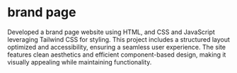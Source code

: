 # brand page

Developed a brand page website using HTML, and CSS and JavaScript leveraging Tailwind CSS for styling. This project 
includes a structured layout optimized and accessibility, ensuring a seamless user experience. The site features 
clean aesthetics and efficient component-based design, making it visually appealing while maintaining functionality.
